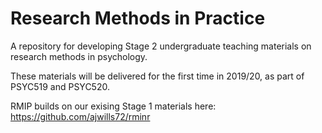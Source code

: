 # Research Methods in Practice

A repository for developing Stage 2 undergraduate teaching materials on research methods in psychology.

These materials will be delivered for the first time in 2019/20, as part of PSYC519 and PSYC520.

RMIP builds on our exising Stage 1 materials here: https://github.com/ajwills72/rminr

